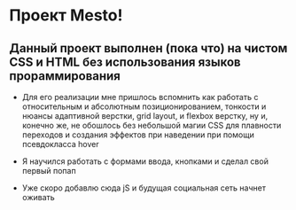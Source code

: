 # Проект Mesto!

## Данный проект выполнен (пока что) на чистом CSS и HTML без использования языков прораммирования

* Для его реализации мне пришлось вспомнить как работать с относительным и абсолютным позиционированием, тонкости и нюансы адаптивной верстки, grid layout, и flexbox верстку,
ну и, конечно же, не обошлось без небольшой магии CSS для плавности переходов и создания эффектов при наведении при помощи псевдокласса hover

* Я научился работать с формами ввода, кнопками и сделал свой первый попап

* Уже скоро добавлю сюда jS и будущая социальная сеть начнет оживать
